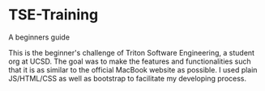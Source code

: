 # TSE-Training
A beginners guide

This is the beginner's challenge of Triton Software Engineering, a student org at UCSD. The goal was to make the features and functionalities such that it is as similar to the official MacBook website as possible. I used plain JS/HTML/CSS as well as bootstrap to facilitate my developing process.
